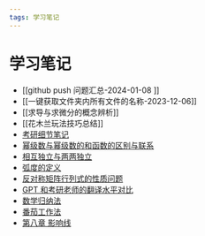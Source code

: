 ```yaml
---
tags: 学习笔记
---
```


# 学习笔记

- [[github push 问题汇总-2024-01-08 ]]
- [[一键获取文件夹内所有文件的名称-2023-12-06]]
- [[求导与求微分的概念辨析]]
- [[花木兰玩法技巧总结]]
- [考研细节笔记](考研细节笔记.md)
- [幂级数与幂级数的和函数的区别与联系](幂级数与幂级数的和函数的区别与联系.md)
- [相互独立与两两独立](%E7%9B%B8%E4%BA%92%E7%8B%AC%E7%AB%8B%E4%B8%8E%E4%B8%A4%E4%B8%A4%E7%8B%AC%E7%AB%8B.md)
- [弧度的定义](%E5%BC%A7%E5%BA%A6%E7%9A%84%E5%AE%9A%E4%B9%89.md)
- [反对称矩阵行列式的性质问题](%E5%8F%8D%E5%AF%B9%E7%A7%B0%E7%9F%A9%E9%98%B5%E8%A1%8C%E5%88%97%E5%BC%8F%E7%9A%84%E6%80%A7%E8%B4%A8%E9%97%AE%E9%A2%98.md)
- [GPT 和考研老师的翻译水平对比](GPT%20%E5%92%8C%E8%80%83%E7%A0%94%E8%80%81%E5%B8%88%E7%9A%84%E7%BF%BB%E8%AF%91%E6%B0%B4%E5%B9%B3%E5%AF%B9%E6%AF%94.md)
- [数学归纳法](%E6%95%B0%E5%AD%A6%E5%BD%92%E7%BA%B3%E6%B3%95.md)
- [番茄工作法](%E7%95%AA%E8%8C%84%E5%B7%A5%E4%BD%9C%E6%B3%95.md)
- [第八章 影响线](%E7%AC%AC%E5%85%AB%E7%AB%A0%20%E5%BD%B1%E5%93%8D%E7%BA%BF.md)